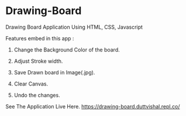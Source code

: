 # Drawing-Board
Drawing Board Application Using HTML, CSS, Javascript

Features embed in this app :

1. Change the Background Color of the board.

2. Adjust Stroke width.

3. Save Drawn board in Image(.jpg).

4. Clear Canvas.

5. Undo the changes.

See The Application Live Here.
https://drawing-board.duttvishal.repl.co/
